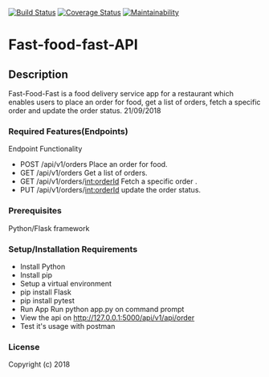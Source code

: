 [![Build Status](https://travis-ci.org/FaithOroone/Fast-food-fast.svg?branch=develop)](https://travis-ci.org/FaithOroone/Fast-food-fast) [![Coverage Status](https://coveralls.io/repos/github/FaithOroone/Fast-food-fast/badge.svg?branch=add_an_order)](https://coveralls.io/github/FaithOroone/Fast-food-fast?branch=add_an_order) [![Maintainability](https://api.codeclimate.com/v1/badges/cebadc11188adbfb2708/maintainability)](https://codeclimate.com/github/FaithOroone/Fast-food-fast/maintainability)

# Fast-food-fast-API

## Description
Fast-Food-Fast is a food delivery service app for a restaurant which enables users to place an order for food, get a list of orders, fetch a specific order and update the order status.
21/09/2018

### Required Features(Endpoints)
Endpoint Functionality
* POST /api/v1/orders Place an order for food.
* GET /api/v1/orders Get a list of orders.
* GET /api/v1/orders/<int:orderId> Fetch a specific order .
* PUT /api/v1/orders/<int:orderId> update the order status.

### Prerequisites
Python/Flask framework

### Setup/Installation Requirements
* Install Python
* Install pip
* Setup a virtual environment
* pip install Flask
* pip install pytest
* Run App Run python app.py on command prompt
* View the api on http://127.0.0.1:5000/api/v1/api/order
* Test it's usage with postman

### License
Copyright (c) 2018